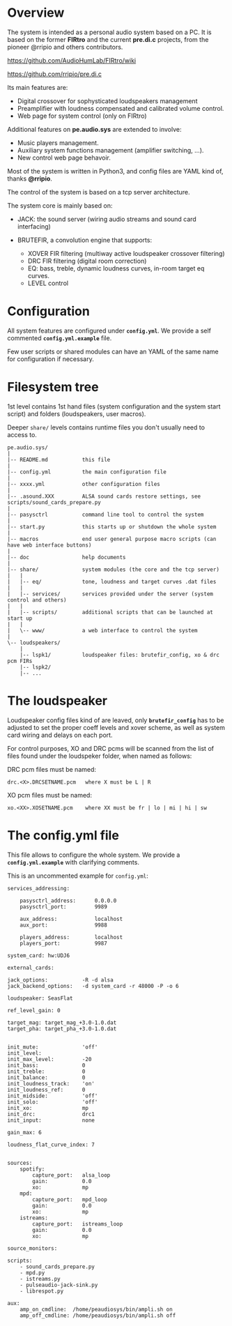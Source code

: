 # Overview

The system is intended as a personal audio system based on a PC. It is based on the former **FIRtro** and the current **pre.di.c** projects, from the pioneer @rripio and others contributors.

https://github.com/AudioHumLab/FIRtro/wiki

https://github.com/rripio/pre.di.c

Its main features are:

- Digital crossover for sophysticated loudspeakers management
- Preamplifier with loudness compensated and calibrated volume control.
- Web page for system control (only on FIRtro)

 Additional features on **pe.audio.sys** are extended to involve:

- Music players management.
- Auxiliary system functions management (amplifier switching, ...).
- New control web page behavoir.

Most of the system is written in Python3, and config files are YAML kind of, thanks **@rripio**.

The control of the system is based on a tcp server architecture.

The system core is mainly based on:

- JACK: the sound server (wiring audio streams and sound card interfacing)

- BRUTEFIR, a convolution engine that supports:

    - XOVER FIR filtering (multiway active loudspeaker crossover filtering)
    - DRC FIR filtering (digital room correction)
    - EQ: bass, treble, dynamic loudness curves, in-room target eq curves.
    - LEVEL control


# Configuration

All system features are configured under **`config.yml`**. We provide a self commented **`config.yml.example`** file.

Few user scripts or shared modules can have an YAML of the same name for configuration if necessary.


# Filesystem tree

1st level contains 1st hand files (system  configuration and the system start script) and folders (loudspeakers, user macros).

Deeper `share/` levels contains runtime files you don't usually need to access to.

    pe.audio.sys/
    |
    |-- README.md           this file
    |
    |-- config.yml          the main configuration file
    |
    |-- xxxx.yml            other configuration files
    |
    |-- .asound.XXX         ALSA sound cards restore settings, see scripts/sound_cards_prepare.py
    |
    |-- pasysctrl           command line tool to control the system
    |
    |-- start.py            this starts up or shutdown the whole system
    |
    |-- macros              end user general purpose macro scripts (can have web interface buttons)
    |
    |-- doc                 help documents
    |
    |-- share/              system modules (the core and the tcp server)
    |   |
    |   |-- eq/             tone, loudness and target curves .dat files
    |   |
    |   |-- services/       services provided under the server (system control and others)
    |   |
    |   |-- scripts/        additional scripts that can be launched at start up
    |   |
    |   \-- www/            a web interface to control the system
    |
    \-- loudspeakers/       
        |
        |-- lspk1/          loudspeaker files: brutefir_config, xo & drc pcm FIRs
        |-- lspk2/
        |-- ...
     


# The loudspeaker

Loudspeaker config files kind of are leaved, only **`brutefir_config`** has to be adjusted to set the proper coeff levels and xover scheme, as well as system card wiring and delays on each port.

For control purposes, XO and DRC pcms will be scanned from the list of files found under the loudspeker folder,
when named as follows:


DRC pcm files must be named:

    drc.<X>.DRCSETNAME.pcm   where X must be L | R


XO pcm files must be named:

    xo.<XX>.XOSETNAME.pcm    where XX must be fr | lo | mi | hi | sw

# The config.yml file

This file allows to configure the whole system. We provide a **`config.yml.example`** with clarifying comments.

This is an uncommented example for `config.yml`:

    services_addressing:

        pasysctrl_address:      0.0.0.0
        pasysctrl_port:         9989

        aux_address:            localhost
        aux_port:               9988

        players_address:        localhost
        players_port:           9987

    system_card: hw:UDJ6

    external_cards:

    jack_options:           -R -d alsa
    jack_backend_options:   -d system_card -r 48000 -P -o 6

    loudspeaker: SeasFlat

    ref_level_gain: 0

    target_mag: target_mag_+3.0-1.0.dat
    target_pha: target_pha_+3.0-1.0.dat


    init_mute:              'off'
    init_level:             
    init_max_level:         -20
    init_bass:              0
    init_treble:            0
    init_balance:           0
    init_loudness_track:    'on'
    init_loudness_ref:      0
    init_midside:           'off'
    init_solo:              'off'
    init_xo:                mp
    init_drc:               drc1
    init_input:             none

    gain_max: 6

    loudness_flat_curve_index: 7


    sources:
        spotify:
            capture_port:   alsa_loop
            gain:           0.0
            xo:             mp
        mpd:
            capture_port:   mpd_loop
            gain:           0.0
            xo:             mp
        istreams:
            capture_port:   istreams_loop
            gain:           0.0
            xo:             mp

    source_monitors:

    scripts:
        - sound_cards_prepare.py
        - mpd.py
        - istreams.py
        - pulseaudio-jack-sink.py
        - librespot.py

    aux:
        amp_on_cmdline:  /home/peaudiosys/bin/ampli.sh on
        amp_off_cmdline: /home/peaudiosys/bin/ampli.sh off





